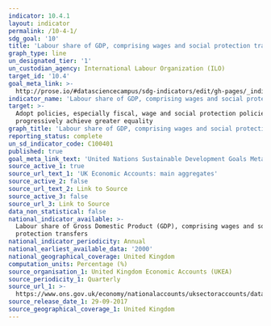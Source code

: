 ```yaml
---
indicator: 10.4.1
layout: indicator
permalink: /10-4-1/
sdg_goal: '10'
title: 'Labour share of GDP, comprising wages and social protection transfers'
graph_type: line
un_designated_tier: '1'
un_custodian_agency: International Labour Organization (ILO)
target_id: '10.4'
goal_meta_link: >-
  http://prose.io/#datasciencecampus/sdg-indicators/edit/gh-pages/_indicators/10-4-1.md
indicator_name: 'Labour share of GDP, comprising wages and social protection transfers'
target: >-
  Adopt policies, especially fiscal, wage and social protection policies, and
  progressively achieve greater equality
graph_title: 'Labour share of GDP, comprising wages and social protection transfers'
reporting_status: complete
un_sd_indicator_code: C100401
published: true
goal_meta_link_text: 'United Nations Sustainable Development Goals Metadata Indicator: 10.04.01'
source_active_1: true
source_url_text_1: 'UK Economic Accounts: main aggregates'
source_active_2: false
source_url_text_2: Link to Source
source_active_3: false
source_url_3: Link to Source
data_non_statistical: false
national_indicator_available: >-
  Labour share of Gross Domestic Product (GDP), comprising wages and social
  protection transfers
national_indicator_periodicity: Annual
national_earliest_available_data: '2000'
national_geographical_coverage: United Kingdom
computation_units: Percentage (%)
source_organisation_1: United Kingdom Economic Accounts (UKEA)
source_periodicity_1: Quarterly
source_url_1: >-
  https://www.ons.gov.uk/economy/nationalaccounts/uksectoraccounts/datasets/unitedkingdomeconomicaccountsmainaggregates
source_release_date_1: 29-09-2017
source_geographical_coverage_1: United Kingdom
---
```


